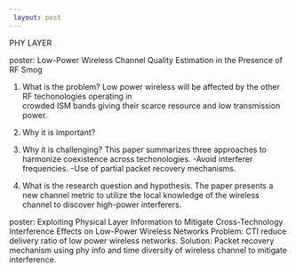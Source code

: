 ```yaml
---
 layout: post
---
```



PHY LAYER

poster: Low-Power Wireless Channel Quality Estimation in the Presence of RF Smog
1. What is the problem?
Low power wireless will be affected by the other RF techonologies operating in  
crowded ISM bands giving their scarce resource and low transmission power.

2. Why it is important?


3. Why it is challenging?
This paper summarizes three approaches to harmonize coexistence across techonologies. 
-Avoid interferer frequencies.
-Use of partial packet recovery mechanisms.


3. What is the research question and hypothesis.
The paper presents a new channel metric to utilize the local knowledge of the wireless channel to discover high-power interferers.

poster: Exploiting Physical Layer Information to Mitigate Cross-Technology Interference Effects on Low-Power Wireless Networks
Problem: CTI reduce delivery ratio of low power wireless networks.
Solution: Packet recovery mechanism using phy info and time diversity of wireless channel to mitigate interference.





